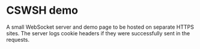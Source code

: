 # CSWSH demo

A small WebSocket server and demo page to be hosted on separate HTTPS sites. The server logs cookie headers if they were successfully sent in the requests.
